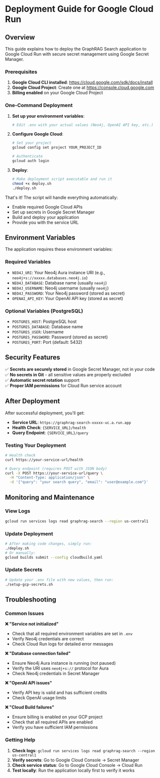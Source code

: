 # Deployment Guide for Google Cloud Run

## Overview
This guide explains how to deploy the GraphRAG Search application to Google Cloud Run with secure secret management using Google Secret Manager.

### Prerequisites
1. **Google Cloud CLI installed**: https://cloud.google.com/sdk/docs/install
2. **Google Cloud Project**: Create one at https://console.cloud.google.com
3. **Billing enabled** on your Google Cloud Project

### One-Command Deployment

1. **Set up your environment variables**:
   ```bash
   # Edit .env with your actual values (Neo4j, OpenAI API key, etc.)
   ```

2. **Configure Google Cloud**:
   ```bash
   # Set your project
   gcloud config set project YOUR_PROJECT_ID
   
   # Authenticate
   gcloud auth login
   ```

3. **Deploy**:
   ```bash
   # Make deployment script executable and run it
   chmod +x deploy.sh
   ./deploy.sh
   ```

That's it! The script will handle everything automatically:
- Enable required Google Cloud APIs
- Set up secrets in Google Secret Manager
- Build and deploy your application
- Provide you with the service URL

## Environment Variables

The application requires these environment variables:

### Required Variables
- `NEO4J_URI`: Your Neo4j Aura instance URI (e.g., `neo4j+s://xxxxx.databases.neo4j.io`)
- `NEO4J_DATABASE`: Database name (usually `neo4j`)
- `NEO4J_USERNAME`: Neo4j username (usually `neo4j`)
- `NEO4J_PASSWORD`: Your Neo4j password (stored as secret)
- `OPENAI_API_KEY`: Your OpenAI API key (stored as secret)

### Optional Variables (PostgreSQL)
- `POSTGRES_HOST`: PostgreSQL host
- `POSTGRES_DATABASE`: Database name
- `POSTGRES_USER`: Username
- `POSTGRES_PASSWORD`: Password (stored as secret)
- `POSTGRES_PORT`: Port (default: 5432)

## Security Features

✅ **Secrets are securely stored** in Google Secret Manager, not in your code  
✅ **No secrets in Git** - all sensitive values are properly excluded  
✅ **Automatic secret rotation** support  
✅ **Proper IAM permissions** for Cloud Run service account  

## After Deployment

After successful deployment, you'll get:
- **Service URL**: `https://graphrag-search-xxxxx-uc.a.run.app`
- **Health Check**: `{SERVICE_URL}/health`
- **Query Endpoint**: `{SERVICE_URL}/query`

### Testing Your Deployment
```bash
# Health check
curl https://your-service-url/health

# Query endpoint (requires POST with JSON body)
curl -X POST https://your-service-url/query \
  -H "Content-Type: application/json" \
  -d '{"query": "your search query", "email": "user@example.com"}'
```

## Monitoring and Maintenance

### View Logs
```bash
gcloud run services logs read graphrag-search --region us-central1
```

### Update Deployment
```bash
# After making code changes, simply run:
./deploy.sh
# Or manually:
gcloud builds submit --config cloudbuild.yaml
```

### Update Secrets
```bash
# Update your .env file with new values, then run:
./setup-gcp-secrets.sh
```

## Troubleshooting

### Common Issues

**❌ "Service not initialized"**
- Check that all required environment variables are set in `.env`
- Verify Neo4j credentials are correct
- Check Cloud Run logs for detailed error messages

**❌ "Database connection failed"**
- Ensure Neo4j Aura instance is running (not paused)
- Verify the URI uses `neo4j+s://` protocol for Aura
- Check Neo4j credentials in Secret Manager

**❌ "OpenAI API issues"**
- Verify API key is valid and has sufficient credits
- Check OpenAI usage limits

**❌ "Cloud Build failures"**
- Ensure billing is enabled on your GCP project
- Check that all required APIs are enabled
- Verify you have sufficient IAM permissions

### Getting Help

1. **Check logs**: `gcloud run services logs read graphrag-search --region us-central1`
2. **Verify secrets**: Go to Google Cloud Console → Secret Manager
3. **Check service status**: Go to Google Cloud Console → Cloud Run
4. **Test locally**: Run the application locally first to verify it works 